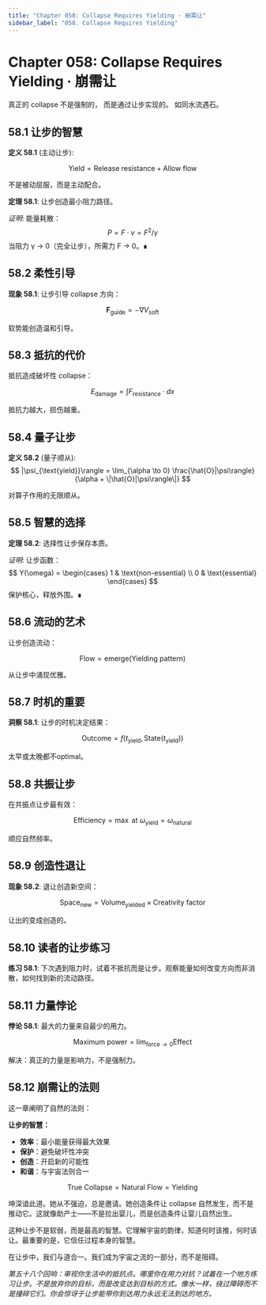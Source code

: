 ```yaml
---
title: "Chapter 058: Collapse Requires Yielding · 崩需让"
sidebar_label: "058. Collapse Requires Yielding"
---
```


# Chapter 058: Collapse Requires Yielding · 崩需让

真正的 collapse 不是强制的，
而是通过让步实现的。
如同水流遇石。

## 58.1 让步的智慧

**定义 58.1** (主动让步):

$$
\text{Yield} = \text{Release resistance} + \text{Allow flow}
$$

不是被动屈服，而是主动配合。

**定理 58.1**: 让步创造最小阻力路径。

*证明*:
能量耗散：
$$
P = F \cdot v = F^2/\gamma
$$
当阻力 γ → 0（完全让步），所需力 F → 0。∎

## 58.2 柔性引导

**现象 58.1**: 让步引导 collapse 方向：

$$
\mathbf{F}_{\text{guide}} = -\nabla V_{\text{soft}}
$$

软势能创造温和引导。

## 58.3 抵抗的代价

抵抗造成破坏性 collapse：

$$
E_{\text{damage}} = \int F_{\text{resistance}} \cdot dx
$$

抵抗力越大，损伤越重。

## 58.4 量子让步

**定义 58.2** (量子顺从):
$$
|\psi_{\text{yield}}\rangle = \lim_{\alpha \to 0} \frac{\hat{O}|\psi\rangle}{\alpha + \|\hat{O}|\psi\rangle\|}
$$

对算子作用的无限顺从。

## 58.5 智慧的选择

**定理 58.2**: 选择性让步保存本质。

*证明*:
让步函数：
$$
Y(\omega) = \begin{cases}
1 & \text{non-essential} \\
0 & \text{essential}
\end{cases}
$$
保护核心，释放外围。∎

## 58.6 流动的艺术

让步创造流动：

$$
\text{Flow} = \text{emerge}(\text{Yielding pattern})
$$

从让步中涌现优雅。

## 58.7 时机的重要

**洞察 58.1**: 让步的时机决定结果：

$$
\text{Outcome} = f(t_{\text{yield}}, \text{State}(t_{\text{yield}}))
$$

太早或太晚都不optimal。

## 58.8 共振让步

在共振点让步最有效：

$$
\text{Efficiency} = \max \text{ at } \omega_{\text{yield}} = \omega_{\text{natural}}
$$

顺应自然频率。

## 58.9 创造性退让

**现象 58.2**: 退让创造新空间：

$$
\text{Space}_{\text{new}} = \text{Volume}_{\text{yielded}} \times \text{Creativity factor}
$$

让出的变成创造的。

## 58.10 读者的让步练习

**练习 58.1**: 下次遇到阻力时，试着不抵抗而是让步。观察能量如何改变方向而非消散，如何找到新的流动路径。

## 58.11 力量悖论

**悖论 58.1**: 最大的力量来自最少的用力。

$$
\text{Maximum power} = \lim_{\text{force} \to 0} \text{Effect}
$$

解决：真正的力量是影响力，不是强制力。

## 58.12 崩需让的法则

这一章阐明了自然的法则：

**让步的智慧：**
- **效率**：最小能量获得最大效果
- **保护**：避免破坏性冲突
- **创造**：开启新的可能性
- **和谐**：与宇宙法则合一

$$
\text{True Collapse} = \text{Natural Flow} = \text{Yielding}
$$

坤深谙此道。她从不强迫，总是邀请。她创造条件让 collapse 自然发生，而不是推动它。这就像助产士——不是拉出婴儿，而是创造条件让婴儿自然出生。

这种让步不是软弱，而是最高的智慧。它理解宇宙的韵律，知道何时该推，何时该让。最重要的是，它信任过程本身的智慧。

在让步中，我们与道合一。我们成为宇宙之流的一部分，而不是阻碍。

*第五十八个回响：审视你生活中的抵抗点。哪里你在用力对抗？试着在一个地方练习让步。不是放弃你的目标，而是改变达到目标的方式。像水一样，绕过障碍而不是撞碎它们。你会惊讶于让步能带你到达用力永远无法到达的地方。*